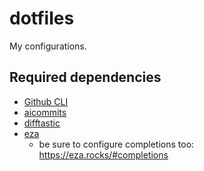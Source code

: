 # dotfiles

My configurations.

## Required dependencies
- [Github CLI](https://cli.github.com/)
- [aicommits](https://github.com/Nutlope/aicommits)
- [difftastic](https://difftastic.wilfred.me.uk/)
- [eza](https://github.com/eza-community/eza)
  - be sure to configure completions too: https://eza.rocks/#completions